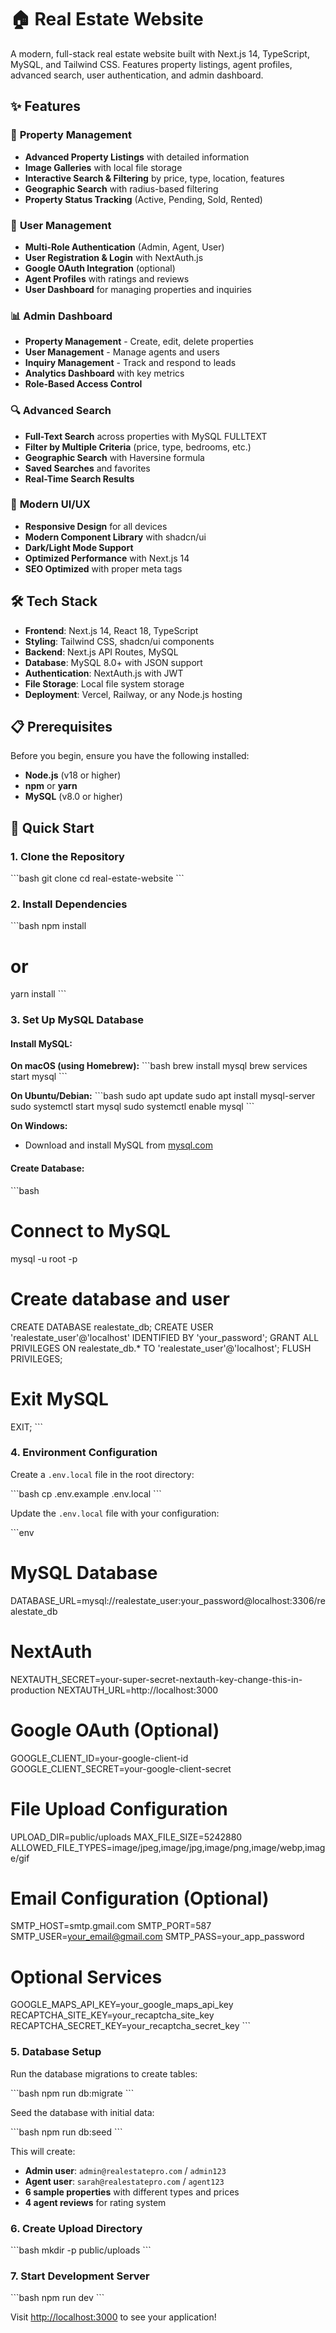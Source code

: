 # 🏠 Real Estate Website

A modern, full-stack real estate website built with Next.js 14, TypeScript, MySQL, and Tailwind CSS. Features property listings, agent profiles, advanced search, user authentication, and admin dashboard.

## ✨ Features

### 🏡 **Property Management**
- **Advanced Property Listings** with detailed information
- **Image Galleries** with local file storage
- **Interactive Search & Filtering** by price, type, location, features
- **Geographic Search** with radius-based filtering
- **Property Status Tracking** (Active, Pending, Sold, Rented)

### 👥 **User Management**
- **Multi-Role Authentication** (Admin, Agent, User)
- **User Registration & Login** with NextAuth.js
- **Google OAuth Integration** (optional)
- **Agent Profiles** with ratings and reviews
- **User Dashboard** for managing properties and inquiries

### 📊 **Admin Dashboard**
- **Property Management** - Create, edit, delete properties
- **User Management** - Manage agents and users
- **Inquiry Management** - Track and respond to leads
- **Analytics Dashboard** with key metrics
- **Role-Based Access Control**

### 🔍 **Advanced Search**
- **Full-Text Search** across properties with MySQL FULLTEXT
- **Filter by Multiple Criteria** (price, type, bedrooms, etc.)
- **Geographic Search** with Haversine formula
- **Saved Searches** and favorites
- **Real-Time Search Results**

### 📱 **Modern UI/UX**
- **Responsive Design** for all devices
- **Modern Component Library** with shadcn/ui
- **Dark/Light Mode Support**
- **Optimized Performance** with Next.js 14
- **SEO Optimized** with proper meta tags

## 🛠️ Tech Stack

- **Frontend**: Next.js 14, React 18, TypeScript
- **Styling**: Tailwind CSS, shadcn/ui components
- **Backend**: Next.js API Routes, MySQL
- **Database**: MySQL 8.0+ with JSON support
- **Authentication**: NextAuth.js with JWT
- **File Storage**: Local file system storage
- **Deployment**: Vercel, Railway, or any Node.js hosting

## 📋 Prerequisites

Before you begin, ensure you have the following installed:

- **Node.js** (v18 or higher)
- **npm** or **yarn**
- **MySQL** (v8.0 or higher)

## 🚀 Quick Start

### 1. Clone the Repository

\`\`\`bash
git clone <your-repo-url>
cd real-estate-website
\`\`\`

### 2. Install Dependencies

\`\`\`bash
npm install
# or
yarn install
\`\`\`

### 3. Set Up MySQL Database

#### Install MySQL:

**On macOS (using Homebrew):**
\`\`\`bash
brew install mysql
brew services start mysql
\`\`\`

**On Ubuntu/Debian:**
\`\`\`bash
sudo apt update
sudo apt install mysql-server
sudo systemctl start mysql
sudo systemctl enable mysql
\`\`\`

**On Windows:**
- Download and install MySQL from [mysql.com](https://dev.mysql.com/downloads/mysql/)

#### Create Database:

\`\`\`bash
# Connect to MySQL
mysql -u root -p

# Create database and user
CREATE DATABASE realestate_db;
CREATE USER 'realestate_user'@'localhost' IDENTIFIED BY 'your_password';
GRANT ALL PRIVILEGES ON realestate_db.* TO 'realestate_user'@'localhost';
FLUSH PRIVILEGES;

# Exit MySQL
EXIT;
\`\`\`

### 4. Environment Configuration

Create a `.env.local` file in the root directory:

\`\`\`bash
cp .env.example .env.local
\`\`\`

Update the `.env.local` file with your configuration:

\`\`\`env
# MySQL Database
DATABASE_URL=mysql://realestate_user:your_password@localhost:3306/realestate_db

# NextAuth
NEXTAUTH_SECRET=your-super-secret-nextauth-key-change-this-in-production
NEXTAUTH_URL=http://localhost:3000

# Google OAuth (Optional)
GOOGLE_CLIENT_ID=your-google-client-id
GOOGLE_CLIENT_SECRET=your-google-client-secret

# File Upload Configuration
UPLOAD_DIR=public/uploads
MAX_FILE_SIZE=5242880
ALLOWED_FILE_TYPES=image/jpeg,image/jpg,image/png,image/webp,image/gif


# Email Configuration (Optional)
SMTP_HOST=smtp.gmail.com
SMTP_PORT=587
SMTP_USER=your_email@gmail.com
SMTP_PASS=your_app_password

# Optional Services
GOOGLE_MAPS_API_KEY=your_google_maps_api_key
RECAPTCHA_SITE_KEY=your_recaptcha_site_key
RECAPTCHA_SECRET_KEY=your_recaptcha_secret_key
\`\`\`

### 5. Database Setup

Run the database migrations to create tables:

\`\`\`bash
npm run db:migrate
\`\`\`

Seed the database with initial data:

\`\`\`bash
npm run db:seed
\`\`\`

This will create:
- **Admin user**: `admin@realestatepro.com` / `admin123`
- **Agent user**: `sarah@realestatepro.com` / `agent123`
- **6 sample properties** with different types and prices
- **4 agent reviews** for rating system

### 6. Create Upload Directory

\`\`\`bash
mkdir -p public/uploads
\`\`\`

### 7. Start Development Server

\`\`\`bash
npm run dev
\`\`\`

Visit [http://localhost:3000](http://localhost:3000) to see your application!

